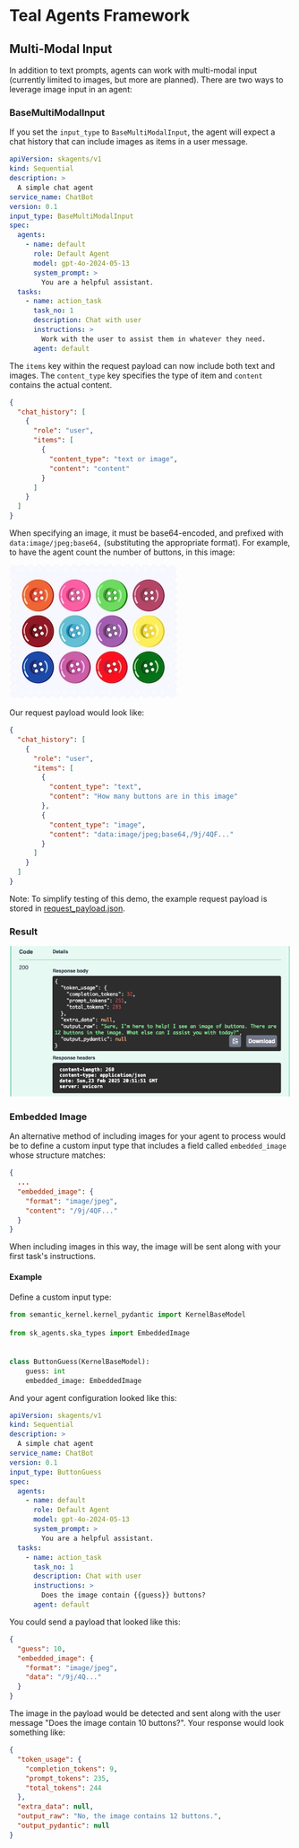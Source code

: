 # Teal Agents Framework
## Multi-Modal Input

In addition to text prompts, agents can work with multi-modal input (currently
limited to images, but more are planned). There are two ways to leverage image
input in an agent:

### BaseMultiModalInput

If you set the `input_type` to `BaseMultiModalInput`, the agent will expect a
chat history that can include images as items in a user message.

```yaml
apiVersion: skagents/v1
kind: Sequential
description: >
  A simple chat agent
service_name: ChatBot
version: 0.1
input_type: BaseMultiModalInput
spec:
  agents:
    - name: default
      role: Default Agent
      model: gpt-4o-2024-05-13
      system_prompt: >
        You are a helpful assistant.
  tasks:
    - name: action_task
      task_no: 1
      description: Chat with user
      instructions: >
        Work with the user to assist them in whatever they need.
      agent: default
```

The `items` key within the request payload can now include both text and images.
The `content_type` key specifies the type of item and `content` contains the
actual content.
```json
{
  "chat_history": [
    {
      "role": "user",
      "items": [
        {
          "content_type": "text or image",
          "content": "content"
        }
      ]
    }
  ]
}
```
When specifying an image, it must be base64-encoded, and prefixed with
`data:image/jpeg;base64,` (substituting the appropriate format).  For example,
to have the agent count the number of buttons, in this image:

![buttons](buttons-small.jpeg)

Our request payload would look like:
```json
{
  "chat_history": [
    {
      "role": "user",
      "items": [
        {
          "content_type": "text",
          "content": "How many buttons are in this image"
        },
        {
          "content_type": "image",
          "content": "data:image/jpeg;base64,/9j/4QF..."
        }
      ]
    }
  ]
}
```

Note: To simplify testing of this demo, the example request payload is stored in
[request_payload.json](request_payload.json).

### Result
![demo-8-1.png](/src/sk-agents/doc/assets/demo-8-1.png)

### Embedded Image
An alternative method of including images for your agent to process would be to
define a custom input type that includes a field called `embedded_image` whose
structure matches:

```json
{
  ...
  "embedded_image": {
    "format": "image/jpeg",
    "content": "/9j/4QF..."
  }
}
```

When including images in this way, the image will be sent along with your first
task's instructions.

#### Example
Define a custom input type:
```python
from semantic_kernel.kernel_pydantic import KernelBaseModel

from sk_agents.ska_types import EmbeddedImage


class ButtonGuess(KernelBaseModel):
    guess: int
    embedded_image: EmbeddedImage
```

And your agent configuration looked like this:
```yaml
apiVersion: skagents/v1
kind: Sequential
description: >
  A simple chat agent
service_name: ChatBot
version: 0.1
input_type: ButtonGuess
spec:
  agents:
    - name: default
      role: Default Agent
      model: gpt-4o-2024-05-13
      system_prompt: >
        You are a helpful assistant.
  tasks:
    - name: action_task
      task_no: 1
      description: Chat with user
      instructions: >
        Does the image contain {{guess}} buttons?
      agent: default
```

You could send a payload that looked like this:
```json
{
  "guess": 10,
  "embedded_image": {
    "format": "image/jpeg",
    "data": "/9j/4Q..."
  }
}
```

The image in the payload would be detected and sent along with the user message
"Does the image contain 10 buttons?". Your response would look something like:
```json
{
  "token_usage": {
    "completion_tokens": 9,
    "prompt_tokens": 235,
    "total_tokens": 244
  },
  "extra_data": null,
  "output_raw": "No, the image contains 12 buttons.",
  "output_pydantic": null
}
```

